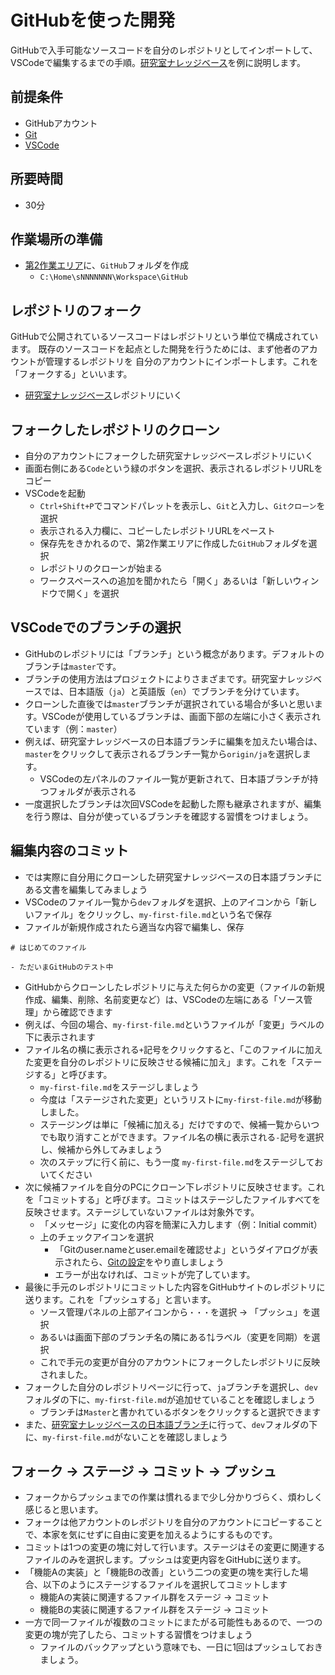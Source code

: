 # GitHubを使った開発

GitHubで入手可能なソースコードを自分のレポジトリとしてインポートして、VSCodeで編集するまでの手順。[研究室ナレッジベース](https://github.com/hideojoho/kb/)を例に説明します。

## 前提条件

- GitHubアカウント
- [Git](pc-git.md)
- [VSCode](pc-vscode.md)

## 所要時間

- 30分

## 作業場所の準備

- [第2作業エリア](pc-workspace.md)に、`GitHub`フォルダを作成
  - `C:\Home\sNNNNNNN\Workspace\GitHub`

## レポジトリのフォーク

GitHubで公開されているソースコードはレポジトリという単位で構成されています。
既存のソースコードを起点とした開発を行うためには、まず他者のアカウントが管理するレポジトリを
自分のアカウントにインポートします。これを「フォークする」といいます。

- [研究室ナレッジベース](https://github.com/hideojoho/kb/)レポジトリにいく

## フォークしたレポジトリのクローン

- 自分のアカウントにフォークした研究室ナレッジベースレポジトリにいく
- 画面右側にある`Code`という緑のボタンを選択、表示されるレポジトリURLをコピー
- VSCodeを起動
  - `Ctrl+Shift+P`でコマンドパレットを表示し、`Git`と入力し、`Gitクローン`を選択
  - 表示される入力欄に、コピーしたレポジトリURLをペースト
  - 保存先をきかれるので、第2作業エリアに作成した`GitHub`フォルダを選択
  - レポジトリのクローンが始まる
  - ワークスペースへの追加を聞かれたら「開く」あるいは「新しいウィンドウで開く」を選択

## VSCodeでのブランチの選択

- GitHubのレポジトリには「ブランチ」という概念があります。デフォルトのブランチは`master`です。
- ブランチの使用方法はプロジェクトによりさまざまです。研究室ナレッジベースでは、日本語版（`ja`）と英語版（`en`）でブランチを分けています。
- クローンした直後では`master`ブランチが選択されている場合が多いと思います。VSCodeが使用しているブランチは、画面下部の左端に小さく表示されています（例：`master`）
- 例えば、研究室ナレッジベースの日本語ブランチに編集を加えたい場合は、`master`をクリックして表示されるブランチ一覧から`origin/ja`を選択します。
  - VSCodeの左パネルのファイル一覧が更新されて、日本語ブランチが持つフォルダが表示される
- 一度選択したブランチは次回VSCodeを起動した際も継承されますが、編集を行う際は、自分が使っているブランチを確認する習慣をつけましょう。

## 編集内容のコミット

- では実際に自分用にクローンした研究室ナレッジベースの日本語ブランチにある文書を編集してみましょう
- VSCodeのファイル一覧から`dev`フォルダを選択、上のアイコンから「新しいファイル」をクリックし、`my-first-file.md`という名で保存
- ファイルが新規作成されたら適当な内容で編集し、保存
```
# はじめてのファイル

- ただいまGitHubのテスト中
```
- GitHubからクローンしたレポジトリに与えた何らかの変更（ファイルの新規作成、編集、削除、名前変更など）は、VSCodeの左端にある「ソース管理」から確認できます
- 例えば、今回の場合、`my-first-file.md`というファイルが「変更」ラベルの下に表示されます
- ファイル名の横に表示される`+`記号をクリックすると、「このファイルに加えた変更を自分のレポジトリに反映させる候補に加え」ます。これを「ステージする」と呼びます。
  - `my-first-file.md`をステージしましょう
  - 今度は「ステージされた変更」というリストに`my-first-file.md`が移動しました。
  - ステージングは単に「候補に加える」だけですので、候補一覧からいつでも取り消すことができます。ファイル名の横に表示される`-`記号を選択し、候補から外してみましょう
  - 次のステップに行く前に、もう一度 `my-first-file.md`をステージしておいてください
- 次に候補ファイルを自分のPCにクローン下レポジトリに反映させます。これを「コミットする」と呼びます。コミットはステージしたファイルすべてを反映させます。ステージしていないファイルは対象外です。
  - 「メッセージ」に変化の内容を簡潔に入力します（例：Initial commit）
  - 上のチェックアイコンを選択
    - 「Gitのuser.nameとuser.emailを確認せよ」というダイアログが表示されたら、[Gitの設定](pc-git.md)をやり直しましょう
    - エラーが出なければ、コミットが完了しています。
- 最後に手元のレポジトリにコミットした内容をGitHubサイトのレポジトリに送ります。これを「プッシュする」と言います。
  - ソース管理パネルの上部アイコンから`・・・`を選択 → 「プッシュ」を選択
  - あるいは画面下部のブランチ名の隣にある⇅ラベル（変更を同期）を選択
  - これで手元の変更が自分のアカウントにフォークしたレポジトリに反映されました。
- フォークした自分のレポジトリページに行って、`ja`ブランチを選択し、`dev`フォルダの下に、`my-first-file.md`が追加せていることを確認しましょう
  - ブランチは`Master`と書かれているボタンをクリックすると選択できます
- また、[研究室ナレッジベースの日本語ブランチ](https://github.com/hideojoho/kb/tree/ja)に行って、`dev`フォルダの下に、`my-first-file.md`がないことを確認しましょう

## フォーク → ステージ → コミット → プッシュ

- フォークからプッシュまでの作業は慣れるまで少し分かりづらく、煩わしく感じると思います。
- フォークは他アカウントのレポジトリを自分のアカウントにコピーすることで、本家を気にせずに自由に変更を加えるようにするものです。
- コミットは1つの変更の塊に対して行います。ステージはその変更に関連するファイルのみを選択します。プッシュは変更内容をGitHubに送ります。
- 「機能Aの実装」と「機能Bの改善」という二つの変更の塊を実行した場合、以下のようにステージするファイルを選択してコミットします
  - 機能Aの実装に関連するファイル群をステージ → コミット
  - 機能Bの実装に関連するファイル群をステージ → コミット
- 一方で同一ファイルが複数のコミットにまたがる可能性もあるので、一つの変更の塊が完了したら、コミットする習慣をつけましょう
  - ファイルのバックアップという意味でも、一日に1回はプッシュしておきましょう。
